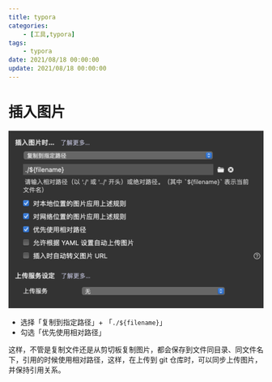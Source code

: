 ```yaml
---
title: typora
categories: 
	- [工具,typora]
tags:
	- typora
date: 2021/08/18 00:00:00
update: 2021/08/18 00:00:00
---
```


# 插入图片

![image-20210818230821747](usage/image-20210818230821747.png)

- 选择「复制到指定路径」+ 「`./${filename}`」
- 勾选「优先使用相对路径」

这样，不管是复制文件还是从剪切板复制图片，都会保存到文件同目录、同文件名下，引用的时候使用相对路径，这样，在上传到 git 仓库时，可以同步上传图片，并保持引用关系。